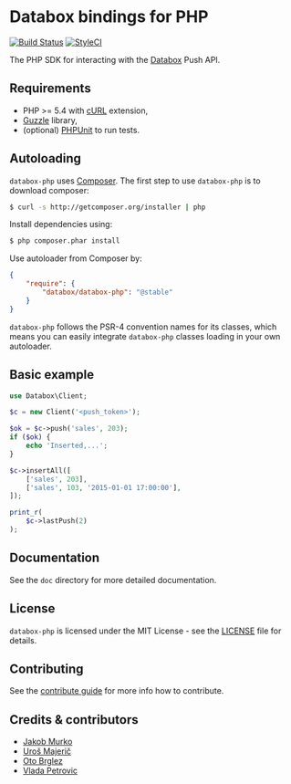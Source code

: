 # Databox bindings for PHP

[![Build Status][travis-badge]][travis]
[![StyleCI][styleci-badge]][styleci]

The PHP SDK for interacting with the [Databox](http://databox.com) Push API.

## Requirements

* PHP >= 5.4 with [cURL](http://php.net/manual/en/book.curl.php) extension,
* [Guzzle](https://github.com/guzzle/guzzle) library,
* (optional) [PHPUnit](https://phpunit.de/) to run tests.

## Autoloading

`databox-php` uses [Composer](http://getcomposer.org).
The first step to use `databox-php` is to download composer:

```bash
$ curl -s http://getcomposer.org/installer | php
```

Install dependencies using:
```bash
$ php composer.phar install
```

Use autoloader from Composer by:
```json
{
    "require": {
        "databox/databox-php": "@stable"
    }
}
```

`databox-php` follows the PSR-4 convention names for its classes, which means you can easily integrate `databox-php` classes loading in your own autoloader.

## Basic example

```php
use Databox\Client;

$c = new Client('<push_token>');

$ok = $c->push('sales', 203);
if ($ok) {
    echo 'Inserted,...';
}

$c->insertAll([
    ['sales', 203],
    ['sales', 103, '2015-01-01 17:00:00'],
]);

print_r(
    $c->lastPush(2)
);

```

## Documentation

See the `doc` directory for more detailed documentation.

## License

`databox-php` is licensed under the MIT License - see the [LICENSE](LICENSE) file for details.

## Contributing

See the [contribute guide](CONTRIBUTING.md) for more info how to contribute.

## Credits & contributors

- [Jakob Murko](http://github.com/sraka1)
- [Uroš Majerič](http://github.com/umajeric)
- [Oto Brglez](https://github.com/otobrglez)
- [Vlada Petrovic](https://github.com/vladapetrovic)

[travis-badge]: https://secure.travis-ci.org/databox/databox-php.png
[travis]: http://travis-ci.org/databox/databox-php
[styleci-badge]: https://styleci.io/repos/37914175/shield
[styleci]: https://styleci.io/repos/37914175
